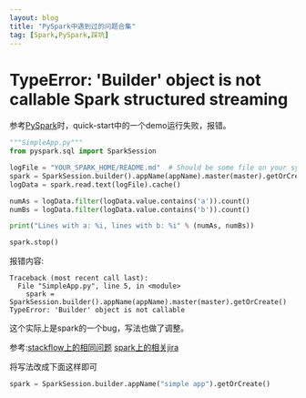 ```yaml
---
layout: blog
title: "PySpark中遇到过的问题合集"
tag: [Spark,PySpark,踩坑]
---
```


# TypeError: 'Builder' object is not callable Spark structured streaming


参考[PySpark](https://spark-reference-doc-cn.readthedocs.io/zh_CN/latest/programming-guide/quick-start.html)时，quick-start中的一个demo运行失败，报错。
```python
"""SimpleApp.py"""
from pyspark.sql import SparkSession

logFile = "YOUR_SPARK_HOME/README.md"  # Should be some file on your system
spark = SparkSession.builder().appName(appName).master(master).getOrCreate()
logData = spark.read.text(logFile).cache()

numAs = logData.filter(logData.value.contains('a')).count()
numBs = logData.filter(logData.value.contains('b')).count()

print("Lines with a: %i, lines with b: %i" % (numAs, numBs))

spark.stop()
```
报错内容:
```
Traceback (most recent call last):
  File "SimpleApp.py", line 5, in <module>
    spark = SparkSession.builder().appName(appName).master(master).getOrCreate()
TypeError: 'Builder' object is not callable
```
这个实际上是spark的一个bug，写法也做了调整。

参考:[stackflow上的相同问题](https://stackoverflow.com/questions/41353522/typeerror-builder-object-is-not-callable-spark-structured-streaming)        [spark上的相关jira](https://issues.apache.org/jira/browse/SPARK-18426)

将写法改成下面这样即可
```python
spark = SparkSession.builder.appName("simple app").getOrCreate()
```